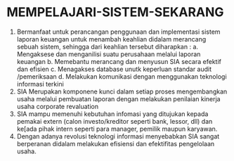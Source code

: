 # MEMPELAJARI-SISTEM-SEKARANG
1. Bermanfaat untuk perancangan penggunaan dan implementasi sistem laporan keuangan untuk menambah keahlian didalam merancang sebuah sistem, sehingga dari keahlian tersebut diharapkan : 
   a. Mengaksese dan menganilisi suatu perusahaan melalui laporan keuangan 
   b. Memebantu merancang dan menyusun SIA secara efektif dan efisien 
   c. Menagakses database unutk keperluan standar audit /pemeriksaan 
   d. Melakukan komunikasi dengan menggunakan teknologi informasi terkini 
2. SIA Merupakan komponene kunci dalam setiap proses mengembangkan usaha melalui pembuatan laporan dengan melakukan penilaian kinerja usaha corporate revaluation 
3. SIA mampu memenuhi kebutuhan infomasi yang ditujukan kepada pemakai extern (calon investo/kreditor seperti bank, lessor, dll) dan ke[ada pihak intern seperti para manager, pemilik maupun karyawan. 
4. Dengan adanya revolusi teknologi informasi menyebabkan SIA sangat berperanan didalam melakukan efisiensi dan efektifitas pengelolaan usaha.
